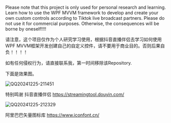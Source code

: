Please note that this project is only used for personal research and learning. 
Learn how to use the WPF MVVM framework to develop and create your own custom controls according to Tiktok live broadcast partners.
Please do not use it for commercial purposes. Otherwise, the consequences will be borne by oneself!!!!

请注意，这个项目仅作为个人研究学习使用，根据抖音直播伴侣去学习如何使用WPF MVVM框架开发创建自己的自定义控件，请不要用于商业目的。否则后果自负！！！！

如有任何侵权行为，请直接联系我，第一时间移除该Repository.

下面是效果图。

![QQ20241225-211451](https://github.com/user-attachments/assets/2e40ece4-5750-47e4-a99c-8cd2b1d8aac6)


特别鸣谢
抖音直播伴侣 https://streamingtool.douyin.com/

![QQ20241225-212329](https://github.com/user-attachments/assets/e20163f2-c50f-408c-a4d9-6d2825bc5d0d)

阿里巴巴矢量图标库  https://www.iconfont.cn/  


      






